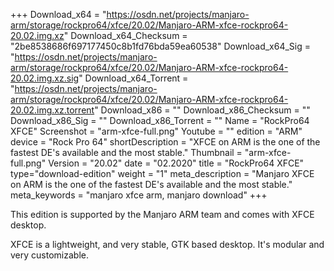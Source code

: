 +++
Download_x64 = "https://osdn.net/projects/manjaro-arm/storage/rockpro64/xfce/20.02/Manjaro-ARM-xfce-rockpro64-20.02.img.xz"
Download_x64_Checksum = "2be8538686f697177450c8b1fd76bda59ea60538"
Download_x64_Sig = "https://osdn.net/projects/manjaro-arm/storage/rockpro64/xfce/20.02/Manjaro-ARM-xfce-rockpro64-20.02.img.xz.sig"
Download_x64_Torrent = "https://osdn.net/projects/manjaro-arm/storage/rockpro64/xfce/20.02/Manjaro-ARM-xfce-rockpro64-20.02.img.xz.torrent"
Download_x86 = ""
Download_x86_Checksum = ""
Download_x86_Sig = ""
Download_x86_Torrent = ""
Name = "RockPro64 XFCE"
Screenshot = "arm-xfce-full.png"
Youtube = ""
edition = "ARM"
device = "Rock Pro 64"
shortDescription = "XFCE on ARM is the one of the fastest DE's available and the most stable."
Thumbnail = "arm-xfce-full.png"
Version = "20.02"
date = "02.2020"
title = "RockPro64 XFCE"
type="download-edition"
weight = "1"
meta_description = "Manjaro XFCE on ARM is the one of the fastest DE's available and the most stable."
meta_keywords = "manjaro xfce arm, manjaro download"
+++

This edition is supported by the Manjaro ARM team and comes with XFCE desktop.

XFCE is a lightweight, and very stable, GTK based desktop. It's modular and very customizable.

